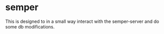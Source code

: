 # semper

This is designed to in a small way interact with the semper-server and do some db modifications.